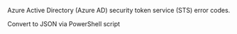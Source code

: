 Azure Active Directory (Azure AD) security token service (STS) error codes.

Convert to JSON via PowerShell script

